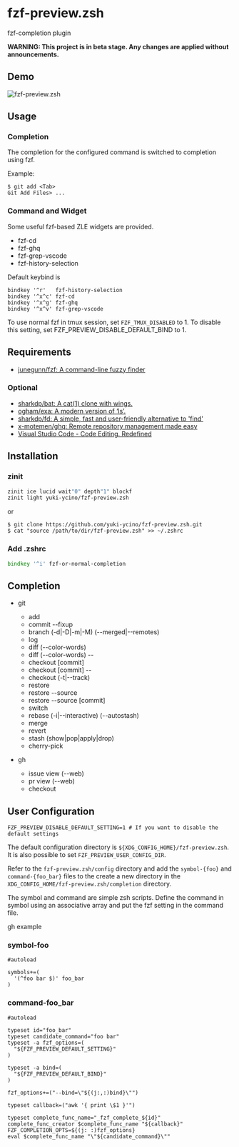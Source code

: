 # fzf-preview.zsh

fzf-completion plugin

**WARNING: This project is in beta stage. Any changes are applied without announcements.**

## Demo

![fzf-preview.zsh](https://user-images.githubusercontent.com/5423775/80238632-b8fe1900-8699-11ea-9d4f-0856cc0df95d.gif "fzf-preview.zsh")

## Usage

### Completion

The completion for the configured command is switched to completion using fzf.

Example:

```shell
$ git add <Tab>
Git Add Files> ...
```

### Command and Widget

Some useful fzf-based ZLE widgets are provided.

- fzf-cd
- fzf-ghq
- fzf-grep-vscode
- fzf-history-selection

Default keybind is

```shell
bindkey '^r'   fzf-history-selection
bindkey '^x^c' fzf-cd
bindkey '^x^g' fzf-ghq
bindkey '^x^v' fzf-grep-vscode
```

To use normal fzf in tmux session, set `FZF_TMUX_DISABLED` to 1.
To disable this setting, set FZF_PREVIEW_DISABLE_DEFAULT_BIND to 1.

## Requirements

- [junegunn/fzf: A command-line fuzzy finder](https://github.com/junegunn/fzf)

### Optional

- [sharkdp/bat: A cat(1) clone with wings.](https://github.com/sharkdp/bat)
- [ogham/exa: A modern version of ‘ls’.](https://github.com/ogham/exa)
- [sharkdp/fd: A simple, fast and user-friendly alternative to 'find'](https://github.com/sharkdp/fd)
- [x-motemen/ghq: Remote repository management made easy](https://github.com/x-motemen/ghq)
- [Visual Studio Code - Code Editing. Redefined](https://code.visualstudio.com/)

## Installation

### zinit

```zsh
zinit ice lucid wait"0" depth"1" blockf
zinit light yuki-ycino/fzf-preview.zsh
```

or

```shell
$ git clone https://github.com/yuki-ycino/fzf-preview.zsh.git
$ cat "source /path/to/dir/fzf-preview.zsh" >> ~/.zshrc
```

### Add .zshrc

```zsh
bindkey '^i' fzf-or-normal-completion
```

## Completion

- git
  - add
  - commit --fixup
  - branch (-d|-D|-m|-M) (--merged|--remotes)
  - log
  - diff (--color-words)
  - diff (--color-words) --
  - checkout [commit]
  - checkout [commit] --
  - checkout (-t|--track)
  - restore
  - restore --source
  - restore --source [commit]
  - switch
  - rebase (-i|--interactive) (--autostash)
  - merge
  - revert
  - stash (show|pop|apply|drop)
  - cherry-pick

- gh
  - issue view (--web)
  - pr view (--web)
  - checkout

## User Configuration

```shell
FZF_PREVIEW_DISABLE_DEFAULT_SETTING=1 # If you want to disable the default settings
```

The default configuration directory is `${XDG_CONFIG_HOME}/fzf-preview.zsh`.
It is also possible to set `FZF_PREVIEW_USER_CONFIG_DIR`.

Refer to the `fzf-preview.zsh/config` directory and add the `symbol-{foo}` and `command-{foo_bar}` files to the create a new directory in the `XDG_CONFIG_HOME/fzf-preview.zsh/completion` directory.

The symbol and command are simple zsh scripts.
Define the command in symbol using an associative array and put the fzf setting in the command file.

gh example

### symbol-foo

```zsh:symbol-foo
#autoload

symbols+=(
  '(^foo bar $)' foo_bar
)
```

### command-foo_bar

```zsh:command-foo_bar
#autoload

typeset id="foo_bar"
typeset candidate_command="foo bar"
typeset -a fzf_options=(
  "${FZF_PREVIEW_DEFAULT_SETTING}"
)

typeset -a bind=(
  "${FZF_PREVIEW_DEFAULT_BIND}"
)

fzf_options+=("--bind=\"${(j:,:)bind}\"")

typeset callback=("awk '{ print \$1 }'")

typeset complete_func_name="_fzf_complete_${id}"
complete_func_creator $complete_func_name "${callback}"
FZF_COMPLETION_OPTS=${(j: :)fzf_options}
eval $complete_func_name "\"${candidate_command}\""
```
